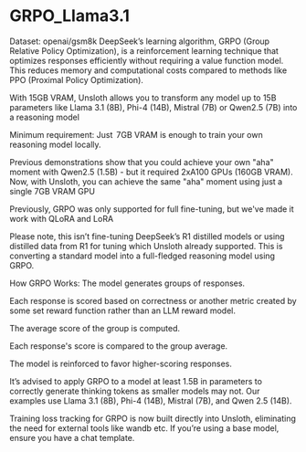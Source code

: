 # GRPO_Llama3.1
Dataset: openai/gsm8k
DeepSeek’s learning algorithm, GRPO (Group Relative Policy Optimization), is a reinforcement learning technique that optimizes responses efficiently without requiring a value function model. This reduces memory and computational costs compared to methods like PPO (Proximal Policy Optimization).

With 15GB VRAM, Unsloth allows you to transform any model up to 15B parameters like Llama 3.1 (8B), Phi-4 (14B), Mistral (7B) or Qwen2.5 (7B) into a reasoning model

Minimum requirement: Just  7GB VRAM is enough to train your own reasoning model locally.

Previous demonstrations show that you could achieve your own "aha" moment with Qwen2.5 (1.5B) - but it required 2xA100 GPUs (160GB VRAM). Now, with Unsloth, you can achieve the same "aha" moment using just a single 7GB VRAM GPU

Previously, GRPO was only supported for full fine-tuning, but we've made it work with QLoRA and LoRA

Please note, this isn’t fine-tuning DeepSeek’s R1 distilled models or using distilled data from R1 for tuning which Unsloth already supported. This is converting a standard model into a full-fledged reasoning model using GRPO.

How GRPO Works:
The model generates groups of responses.

Each response is scored based on correctness or another metric created by some set reward function rather than an LLM reward model.

The average score of the group is computed.

Each response's score is compared to the group average.

The model is reinforced to favor higher-scoring responses.

It’s advised to apply GRPO to a model at least 1.5B in parameters to correctly generate thinking tokens as smaller models may not. Our examples use Llama 3.1 (8B), Phi-4 (14B), Mistral (7B), and Qwen 2.5 (14B).

Training loss tracking for GRPO is now built directly into Unsloth, eliminating the need for external tools like wandb etc. If you’re using a base model, ensure you have a chat template.

